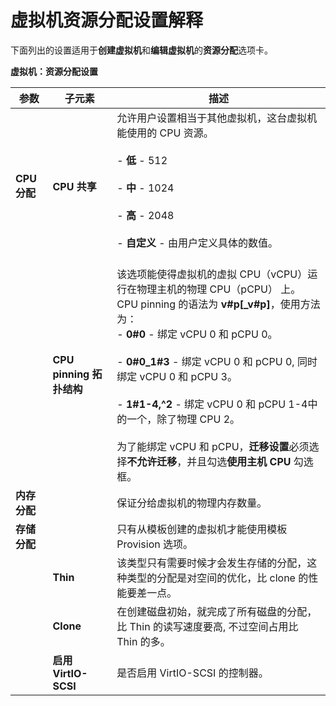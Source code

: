 # 虚拟机资源分配设置解释

下面列出的设置适用于**创建虚拟机**和**编辑虚拟机**的**资源分配**选项卡。


**虚拟机：资源分配设置**

|参数|子元素|描述|
|----|------|----|
|**CPU 分配**|**CPU 共享**|允许用户设置相当于其他虚拟机，这台虚拟机能使用的 CPU 资源。<br/><br/> - **低** - 512<br/><br/> - **中** - 1024<br/><br/> - **高** - 2048<br/><br/> - **自定义** - 由用户定义具体的数值。<br/><br/>|
||**CPU pinning 拓扑结构**|该选项能使得虚拟机的虚拟 CPU（vCPU）运行在物理主机的物理 CPU（pCPU） 上。CPU pinning 的语法为 **v#p[_v#p]**，使用方法为：<br/> - **0#0** - 绑定 vCPU 0 和 pCPU 0。<br/><br/> - **0#0_1#3** - 绑定 vCPU 0 和 pCPU 0, 同时绑定 vCPU 0 和 pCPU 3。<br/><br/> - **1#1-4,^2** - 绑定 vCPU 0 和 pCPU 1-4中的一个，除了物理 CPU 2。<br/><br/>为了能绑定 vCPU 和 pCPU，**迁移设置**必须选择**不允许迁移**，并且勾选**使用主机 CPU** 勾选框。|
|**内存分配**||保证分给虚拟机的物理内存数量。|
|**存储分配**||只有从模板创建的虚拟机才能使用模板 Provision 选项。|
||**Thin**|该类型只有需要时候才会发生存储的分配，这种类型的分配是对空间的优化，比 clone 的性能要差一点。|
||**Clone**|在创建磁盘初始，就完成了所有磁盘的分配，比 Thin 的读写速度要高, 不过空间占用比 Thin 的多。|
||**启用 VirtIO-SCSI**|是否启用 VirtIO-SCSI 的控制器。|
